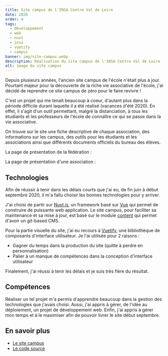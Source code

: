 ```yaml
---
title: Site campus de l'INSA Centre Val de Loire
date: 2020
order: 4
tags:
  - développement
  - web
  - nuxt
  - insa
  - vuetify
  - campus
banner: img/site-campus.webp
description: Réalisation du site campus de l'INSA Centre Val de Loire
alt: image du site campus
---
```


Depuis plusieurs années, l'ancien site campus de l'école n'était plus à jour. Pourtant majeur pour la découverte de la riche vie associative de l'école, j'ai décidé de reprendre ce site campus de zéro pour le faire revivre !

C'est un projet qui me tenait beaucoup à coeur, d'autant plus dans la période difficile durant laquelle il a été réalisé (vacances d'été 2020). En effet, il s'agit d'un outil permettant, malgré la distanciation, à tous les étudiants et les professeurs de l'école de connaître ce qui se passe dans la vie associative.

On trouve sur le site une fiche descriptive de chaque association, des informations sur les campus, des outils pour les étudiants et les associations ainsi que différents documents officiels du bureau des élèves.

La page de présentation de la fédération :

<card>
  <card-image src="img/site-campus-federation.webp"></card-image >
</card>

La page de présentation d'une association :

<card>
  <card-image src="img/site-campus-association.webp"></card-image >
</card>

## Technologies

Afin de réussir à tenir dans les délais courts que j'ai eu, de fin juin à début septembre 2020, il m'a fallu choisir les bonnes technologies pour y arriver.

J'ai choisi de partir sur [Nuxt.js](https://nuxtjs.org), un framework basé sur [Vue](https://vuejs.org) qui permet de construire de puissante web application. Le site campus, pour faciliter sa maintenance et sa mise à jour, est basé sur le module [content](https://content.nuxtjs.org) qui permet d'avoir un git-based CMS.

Pour la partie visuelle du site, j'ai eu recours à [Vuetify](https://vuetifyjs.com), une bibliothèque de composants d'interface utilisateur. Je l'ai utilisée pour 2 raisons :

- Gagner du temps dans la production du site (quitte à perdre en personnalisation)
- Palier à un manque de compétences dans la conception d'interface utilisateur

Finalement, j'ai réussi à tenir les délais et je suis très fière du résultat.

## Compétences

Réaliser un tel projet m'a permis d'apprendre beaucoup dans la gestion des technologies que j'avais choisi. Aussi, j'ai appris à gérer, de l'idée au déploiement, un projet de développement web. Enfin, j'ai appris à gérer mon temps et à le maximiser afin de pouvoir livrer le site début septembre.

## En savoir plus

- [Le site campus](https://campus.insa-cvl.org/)
- [Le code source](https://github.com/Campus-INSA-CVL/campus-website)
